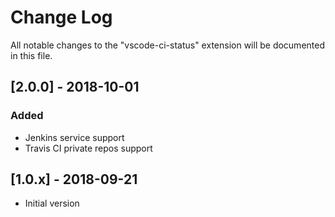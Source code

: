 # Change Log

All notable changes to the "vscode-ci-status" extension will be documented in this file.

## [2.0.0] - 2018-10-01

### Added

- Jenkins service support
- Travis CI private repos support


## [1.0.x] - 2018-09-21

- Initial version
